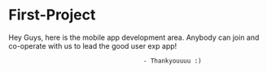 # First-Project
Hey Guys, here is the mobile app development area. 
Anybody can join and co-operate with us to lead the good user exp app!
                                        
                                         - Thankyouuuu :)
